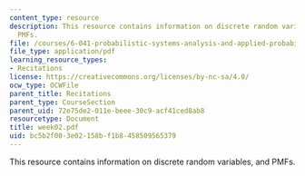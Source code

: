 ```yaml
---
content_type: resource
description: This resource contains information on discrete random variables, and
  PMFs.
file: /courses/6-041-probabilistic-systems-analysis-and-applied-probability-spring-2006/bc5b2f003e02158bf1b8458509565379_week02.pdf
file_type: application/pdf
learning_resource_types:
- Recitations
license: https://creativecommons.org/licenses/by-nc-sa/4.0/
ocw_type: OCWFile
parent_title: Recitations
parent_type: CourseSection
parent_uid: 72e75de2-011e-beee-30c9-acf41ced8ab8
resourcetype: Document
title: week02.pdf
uid: bc5b2f00-3e02-158b-f1b8-458509565379
---
```

This resource contains information on discrete random variables, and PMFs.
